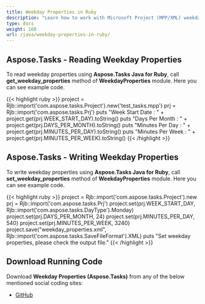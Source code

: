 ```yaml
---
title: Weekday Properties in Ruby
description: "Learn how to work with Microsoft Project (MPP/XML) weekday properties using Aspose.Tasks Java for Ruby."
type: docs
weight: 160
url: /java/weekday-properties-in-ruby/
---
```


## **Aspose.Tasks - Reading Weekday Properties**
To read weekday properties using **Aspose.Tasks Java for Ruby**, call **get_weekday_properties** method of **WeekdayProperties** module. Here you can see example code.

{{< highlight ruby >}}
project = Rjb::import('com.aspose.tasks.Project').new('test_tasks.mpp')
prj = Rjb::import('com.aspose.tasks.Prj')
puts "Week Start Date : " + project.get(prj.WEEK_START_DAY).toString()
puts "Days Per Month : " + project.get(prj.DAYS_PER_MONTH).toString()
puts "Minutes Per Day : " + project.get(prj.MINUTES_PER_DAY).toString()
puts "Minutes Per Week : " + project.get(prj.MINUTES_PER_WEEK).toString()
{{< /highlight >}}

## **Aspose.Tasks - Writing Weekday Properties**
To write weekday properties using **Aspose.Tasks Java for Ruby**, call **set_weekday_properties** method of **WeekdayProperties** module. Here you can see example code.

{{< highlight ruby >}}
project = Rjb::import('com.aspose.tasks.Project').new
prj = Rjb::import('com.aspose.tasks.Prj')
project.set(prj.WEEK_START_DAY, Rjb::import('com.aspose.tasks.DayType').Monday)
project.set(prj.DAYS_PER_MONTH, 24)
project.set(prj.MINUTES_PER_DAY, 540)
project.set(prj.MINUTES_PER_WEEK, 3240)
project.save("weekday_properties.xml", Rjb::import('com.aspose.tasks.SaveFileFormat').XML)
puts "Set weekday properties, please check the output file."
{{< /highlight >}}

## **Download Running Code**
Download **Weekday Properties (Aspose.Tasks)** from any of the below mentioned social coding sites:

- [GitHub](https://github.com/aspose-tasks/Aspose.Tasks-for-Java/blob/master/Plugins/Aspose_Tasks_Java_for_Ruby/lib/asposetasksjava/Projects/weekdayproperties.rb)
